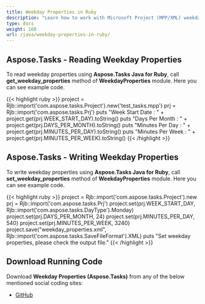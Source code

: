 ```yaml
---
title: Weekday Properties in Ruby
description: "Learn how to work with Microsoft Project (MPP/XML) weekday properties using Aspose.Tasks Java for Ruby."
type: docs
weight: 160
url: /java/weekday-properties-in-ruby/
---
```


## **Aspose.Tasks - Reading Weekday Properties**
To read weekday properties using **Aspose.Tasks Java for Ruby**, call **get_weekday_properties** method of **WeekdayProperties** module. Here you can see example code.

{{< highlight ruby >}}
project = Rjb::import('com.aspose.tasks.Project').new('test_tasks.mpp')
prj = Rjb::import('com.aspose.tasks.Prj')
puts "Week Start Date : " + project.get(prj.WEEK_START_DAY).toString()
puts "Days Per Month : " + project.get(prj.DAYS_PER_MONTH).toString()
puts "Minutes Per Day : " + project.get(prj.MINUTES_PER_DAY).toString()
puts "Minutes Per Week : " + project.get(prj.MINUTES_PER_WEEK).toString()
{{< /highlight >}}

## **Aspose.Tasks - Writing Weekday Properties**
To write weekday properties using **Aspose.Tasks Java for Ruby**, call **set_weekday_properties** method of **WeekdayProperties** module. Here you can see example code.

{{< highlight ruby >}}
project = Rjb::import('com.aspose.tasks.Project').new
prj = Rjb::import('com.aspose.tasks.Prj')
project.set(prj.WEEK_START_DAY, Rjb::import('com.aspose.tasks.DayType').Monday)
project.set(prj.DAYS_PER_MONTH, 24)
project.set(prj.MINUTES_PER_DAY, 540)
project.set(prj.MINUTES_PER_WEEK, 3240)
project.save("weekday_properties.xml", Rjb::import('com.aspose.tasks.SaveFileFormat').XML)
puts "Set weekday properties, please check the output file."
{{< /highlight >}}

## **Download Running Code**
Download **Weekday Properties (Aspose.Tasks)** from any of the below mentioned social coding sites:

- [GitHub](https://github.com/aspose-tasks/Aspose.Tasks-for-Java/blob/master/Plugins/Aspose_Tasks_Java_for_Ruby/lib/asposetasksjava/Projects/weekdayproperties.rb)
